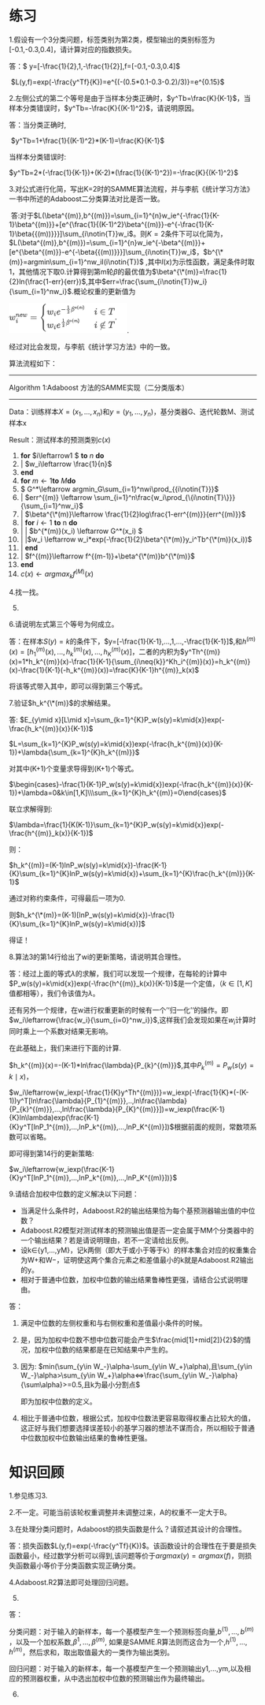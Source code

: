 # 练习

1.假设有一个3分类问题，标签类别为第2类，模型输出的类别标签为[-0.1,-0.3,0.4]，请计算对应的指数损失。		

答：$ y=[-\frac{1}{2},1,-\frac{1}{2}]$​​,$f=[-0.1,-0.3,0.4]$​​

​				$L(y,f)=exp(-\frac{y^Tf}{K})=e^{(-(0.5*0.1-0.3-0.2)/3)}=e^{0.15}$​​

2.左侧公式的第二个等号是由于当样本分类正确时，$y^Tb=\frac{K}{K-1}$​​，当样本分类错误时，$y^Tb=-\frac{K}{(K-1)^2}$，请说明原因。

答：当分类正确时,

​	$y^Tb=1+\frac{1}{(K-1)^2}*(K-1)=\frac{K}{K-1}$

当样本分类错误时:

$y^Tb=2*(-\frac{1}{K-1})+(K-2)*(\frac{1}{(K-1)^2})=-\frac{K}{(K-1)^2}$



3.对公式进行化简，写出K=2时的SAMME算法流程，并与李航《统计学习方法》一书中所述的Adaboost二分类算法对比是否一致。

​	答:对于$L(\beta^{(m)},b^{(m)})=\sum_{i=1}^{n}w_ie^{-\frac{1}{K-1}\beta^{(m)}}+[e^{\frac{1}{(K-1)^2}\beta^{(m)}}-e^{-\frac{1}{K-1}\beta{{(m))}}}]\sum_{i\notin{T}}w_i$。则$K=2$条件下可以化简为，$L(\beta^{(m)},b^{(m)})=\sum_{i=1}^{n}w_ie^{-\beta^{(m)}}+[e^{\beta^{(m)}}-e^{-\beta{{(m))}}}]\sum_{i\notin{T}}w_i$，$b^{\*(m)}=argmin\sum_{i=1}^nw_iI(i\notin{T})$ ,其中$I(x)$为示性函数，满足条件时取1，其他情况下取0.计算得到第m轮$\beta$的最优值为$\beta^{\*(m)}=\frac{1}{2}ln(\frac{1-err}{err})$,其中$err=\frac{\sum_{i\notin{T}}w_i}{\sum_{i=1}^nw_i}$​.概论权重的更新值为

![image-20211103201251994](images/image-20211103201251994.png).

经过对比会发现，与李航《统计学习方法》中的一致。

算法流程如下：

***

Algorithm 1:Adaboost 方法的SAMME实现（二分类版本）

***

Data：训练样本$X=(x_1,...,x_n)$和$y=(y_1,...,y_n)$，基分类器G、迭代轮数M、测试样本x

Result：测试样本的预测类别$c(x)$

1. **for** $i\leftarrow1 $​​ **to** $n$​ ​**do**  ​​
2. |  $w_i\leftarrow \frac{1}{n}$
3. **end**
4. **for** $m\leftarrow 1$​​​ **to** $M$​​ **do**
5.  $ G^\*\leftarrow argmin_G\sum_{i=1}^nwi\prod_{\{i\notin{T}\}}$​​​
6. |    $err^{(m)} \leftarrow \sum_{i=1}^n\frac{w_i\prod_{\{i\notin{T}\}}}{\sum_{i=1}^nw_i}$​
7. |    $\beta^{\*(m)}\leftarrow \frac{1}{2}log\frac{1-err^{(m)}}{err^{(m)}}$​​​​​
8. |    **for** $i\leftarrow1$​​ **to** n **do**
9. |       | $b^{\*(m)}(x_i) \leftarrow G^\*(x_i) $​
10. |       |$w_i \leftarrow w_i*exp(-\frac{1}{2}\beta^{\*(m)}y_i^Tb^{\*(m)}(x_i))$​​ 
11. |    **end**
12. |    $f^{(m)}\leftarrow f^{(m-1)}+\beta^{\*(m)}b^{\*(m)}$​
13. **end**
14.  $c(x) \leftarrow argmax_kf^{(M)}(x)$

4.找一找。

5.

6.请说明左式第三个等号为何成立。

答：在样本$S(y)=k$的条件下，$y=[-\frac{1}{K-1},...,1,...,-\frac{1}{K-1}]$,和$h^{(m)}(x)=[h_{1}^{(m)}(x),...,h_{k}^{(m)}(x),...,h_{K}^{(m)}(x)]$，二者的内积为$y^Th^{(m)}(x)=1*h_k^{(m)}(x)-\frac{1}{K-1}{\sum_{i\neq{k}}^Kh_i^{(m)}(x)}=h_k^{(m)}(x)-\frac{1}{K-1}(-h_k^{(m)}(x))=\frac{K}{K-1}h^{(m)}_k(x)$

将该等式带入其中，即可以得到第三个等式。

7.验证$h_k^{\*(m)}$的求解结果。

答: $E_{y\mid x}[L\mid x]=\sum_{k=1}^{K}P_w(s(y)=k\mid{x})exp(-\frac{h_k^{(m)}(x)}{K-1})$

$L=\sum_{k=1}^{K}P_w(s(y)=k\mid{x})exp(-\frac{h_k^{(m)}(x)}{K-1})+\lambda{\sum_{k=1}^{K}h_k^{(m)}}$

对其中(K+1)个变量求导得到(K+1)个等式。

$\begin{cases}-\frac{1}{K-1}P_w(s(y)=k\mid{x})exp(-\frac{h_k^{(m)}(x)}{K-1})+\lambda=0&k\in[1,K]\\\sum_{k=1}^{K}h_k^{(m)}=0\end{cases}$​​​

联立求解得到:

$\lambda=\frac{1}{K(K-1)}\sum_{k=1}^{K}P_w(s(y)=k\mid{x})exp(-\frac{h^{(m)}_k(x)}{K-1})$

则：

$h_k^{(m)}=(K-1)lnP_w(s(y)=k\mid{x})-\frac{K-1}{K}\sum_{k=1}^{K}lnP_w(s(y)=k\mid{x})+\sum_{k=1}^{K}\frac{h_k^{(m)}}{K-1}$

通过对称约束条件，可得最后一项为0.

则$h_k^{\*(m)}=(K-1)[lnP_w(s(y)=k\mid{x})-\frac{1}{K}\sum_{k=1}^{K}lnP_w(s(y)=k\mid{x})]$​​

得证！​

8.算法3的第14行给出了wi的更新策略，请说明其合理性。

答：经过上面的等式$\lambda$的求解，我们可以发现一个规律，在每轮的计算中$P_w(s(y)=k\mid{x})exp(-\frac{h^{(m)}_k(x)}{K-1})$是一个定值，（$k\in [1,K]$值都相等），我们令该值为$\lambda$。

还有另外一个规律，在w进行权重更新的时候有一个’‘归一化’‘的操作。即$w_i\leftarrow{\frac{w_i}{\sum_{i=0}^nw_i}}$,这样我们会发现如果在$w_i$计算时同时乘上一个系数对结果无影响。



在此基础上，我们来进行下面的计算.

$h_k^{(m)}(x)=-(K-1)*ln\frac{\lambda}{P_{k}^{(m)}}$​,其中$P_{k}^{(m)}=P_w(s(y)=k\mid x)$​​，

$w_i\leftarrow{w_iexp(-\frac{1}{K}y^Th^{(m)})}=w_iexp(-\frac{1}{K}*(-(K-1))y^T[ln\frac{\lambda}{P_{1}^{(m)}},..,ln\frac{\lambda}{P_{k}^{(m)}},...,ln\frac{\lambda}{P_{K}^{(m)}}])=w_iexp(\frac{K-1}{K}ln\lambda)exp(\frac{K-1}{K}y^T[lnP_1^{(m)},...,lnP_k^{(m)},...,lnP_K^{(m)}])$​​​​根据前面的规则，常数项系数可以省略。

即可得到第14行的更新策略:

$w_i\leftarrow{w_iexp(\frac{K-1}{K}y^T[lnP_1^{(m)},...,lnP_k^{(m)},...,lnP_K^{(m)}])}$​



9.请结合加权中位数的定义解决以下问题：

- 当满足什么条件时，Adaboost.R2的输出结果恰为每个基预测器输出值的中位数？
- Adaboost.R2模型对测试样本的预测输出值是否一定会属于MM个分类器中的一个输出结果？若是请说明理由，若不一定请给出反例。
- 设k∈{y1,...,yM}，记k两侧（即大于或小于等于k）的样本集合对应的权重集合为W+和W−，证明使这两个集合元素之和差值最小的k就是Adaboost.R2输出的y。
- 相对于普通中位数，加权中位数的输出结果鲁棒性更强，请结合公式说明理由。

答：

1. 满足中位数的左侧权重和与右侧权重和差值最小条件的时候。

2. 是，因为加权中位数不想中位数可能会产生$\frac{mid[1]+mid[2]}{2}$​的情况，加权中位数的结果都是在已知结果中产生的。

3. 因为: $min(\sum_{y\in W_-}\alpha-\sum_{y\in W_+}\alpha),且\sum_{y\in W_-}\alpha>\sum_{y\in W_+}\alpha<=>\frac{\sum_{y\in W_-}\alpha}{\sum\alpha}>=0.5,且k为最小分割点$​

   即为加权中位数的定义。

4. 相比于普通中位数，根据公式，加权中位数法更容易取得权重占比较大的值，这正好与我们想要选择误差较小的基学习器的想法不谋而合，所以相较于普通中位数加权中位数输出结果的鲁棒性更强。

   

   









# 知识回顾

1.参见练习3.

2.不一定。可能当前该轮权重调整并未调整过来，A的权重不一定大于B。

3.在处理分类问题时，Adaboost的损失函数是什么？请叙述其设计的合理性。

答：损失函数$L(y,f)=exp(-\frac{y^Tf}{K})$。该函数设计的合理性在于要是损失函数最小，经过数学分析可以得到,该问题等价于$argmax(y)=argmax(f)$，则损失函数最小等价于分类函数实现正确分类。

4.Adaboost.R2算法即可处理回归问题。

5.

答：

分类问题：对于输入的新样本，每一个基模型产生一个预测标签向量,$b^{(1)},...,b^{(m)}$​，以及一个加权系数,$\beta^{1},...,\beta^{(m)}$​, 如果是SAMME.R​算法则而这合为一个,$h^{(1)},...,h^{(m)}$，然后求和，取出取值最大的一类作为输出类别。

回归问题：对于输入的新样本，每一个基模型产生一个预测输出y1,...,ym,以及相应的预测器权重，从中选出加权中位数的预测输出作为最终输出。



6.

